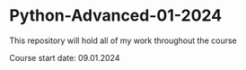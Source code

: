 # Python-Advanced-01-2024
This repository will hold all of my work throughout the course

Course start date: 09.01.2024